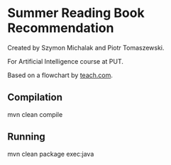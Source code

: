 # Summer Reading Book Recommendation
Created by Szymon Michalak and Piotr Tomaszewski.

For Artificial Intelligence course at PUT.

Based on a flowchart by [teach.com](teach.com).

## Compilation
mvn clean compile

## Running
mvn clean package exec:java
